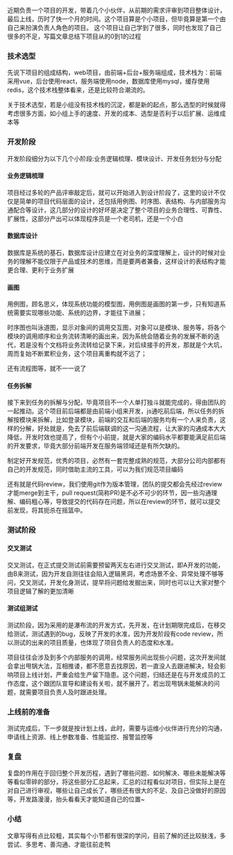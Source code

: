 近期负责一个项目的开发，带着几个小伙伴，从前期的需求评审到项目整体设计，最后上线，历时了快一个月的时间。这个项目算是个小项目，但毕竟算是第一个由自己来扮演负责人角色的项目。
这个项目让自己学到了很多，同时也发现了自己很多的不足，写篇文章总结下项目从的0到1的过程

### 技术选型
先说下项目的组成结构，web项目，由前端+后台+服务端组成，技术栈为：前端采用vue，后台使用react，服务端使用node，数据库使用mysql，缓存使用redis，这个技术栈整体看来，还是比较符合潮流的。

关于技术选型，若是小组没有技术栈的沉淀，都是新的起点，那么选型的时候就得考虑很多方面，如小组上手的速度、开发的成本、选型是否利于以后扩展、运维成本等

### 开发阶段
开发阶段细分为以下几个小阶段:业务逻辑梳理、模块设计、开发任务划分与分配

#### 业务逻辑梳理
项目经过多轮的产品评审敲定后，就可以开始进入到设计阶段了，这里的设计不仅仅是简单的项目代码层面的设计，还包括用例图、时序图、表结构、与内部服务沟通配合等设计，这几部分的设计的好坏是决定了整个项目的业务合理性、可靠性、扩展性，这部分产出可以体现程序员是一个老司机，还是一个小白

#### 数据库设计
数据库是系统的基石，数据库设计应建立在对业务的深度理解上，设计的时候对业务的理解不能仅限于产品或技术的思维，而是要两者兼备，这样设计的表结构才能更合理、更利于业务扩展

#### 画图
用例图，顾名思义，体现系统功能的模型图，用例图是画图的第一步，只有知道系统需要实现哪些功能、系统的边界，才能往下进展；

时序图也叫泳道图，显示对象间的调用交互图，对象可以是模块、服务等，将各个模块的调用顺序和业务流转清晰的画出来，因为系统会随着业务的发展不断的迭代，若是没有个文档将业务流转给记录下来，对后续接手的开发，那就是个大坑，周而复始不断累积业务，这个项目离重构就不远了；

还有流程图等，就不一一说了

#### 任务拆解
接下来到任务的拆解与分配，毕竟项目不一个人单打独斗就能完成的，得由团队的一起推动。这个项目前后端都是由前端小组来开发，js通吃前后端，所以任务的拆解按模块来拆解，比如登录模块，前端的交互和后端的服务均有一个人来负责，这样的分解，好处就是，免去了前后端联调的这一沟通流程，让大家的沟通成本大大降低，开发时效也提高了，但有个小前提，就是大家的编码水平都要能满足前后端的开发要求，毕竟大部分前端开发在服务端领域还是有所欠缺的。

制定好开发规范，优秀的项目，必然有一套完整成熟的规范，大部分公司内部都有自己的开发规范，同时借助主流的工具，可以为我们规范项目编码

还有就是代码review，我们使用git作为版本管理，团队的提交都会先经过review才能merge到主干，pull request(简称PR)是不必不可少的环节，因一些沟通理解、编码粗心等，导致提交的代码存在问题，所以在review的环节，就可以提交前发现，将其扼杀在摇篮中。

### 测试阶段

#### 交叉测试
交叉测试，在正式提交测试前需要预留两天左右进行交叉测试，即A开发的功能，由B来测试，因为开发自测往往会陷入逻辑黑洞，考虑场景不全、异常处理不够等问，交叉测试，开发化身测试，提早将问题给发掘出来，同时也可以让大家对整个项目逻辑了解的更加清晰

#### 测试组测试
测试阶段，因为采用的是瀑布流的开发方式，先开发，在计划期限完成后，在移交给测试，测试遇到的bug，反映了开发的水准，因为开发阶段有code review，所以测试的出来的项目质量，也体现了项目负责人的态度和水准。

项目往往会涉及到多个内部服务的调用，经常服务间出现些小问题，这次开发间就会拿出甩锅大法，互相推诿，都不愿意去找原因，若一直没人去跟进解决，轻会影响项目上线计划，严重会给生产留下隐患。这个问题，归结还是在与开发成员的工作态度，这个跟团队宣导和建设有关啦，就不展开了。若出现甩锅未能解决的问题，就需要项目负责人及时跟进处理。

### 上线前的准备

测试完成后，下一步就是按计划上线，此时，需要与运维小伙伴进行充分的沟通，申请线上资源、线上参数准备、性能监控、报警监控等

### 复盘

复盘的作用在于回归整个开发历程，遇到了哪些问题、如何解决、哪些未能解决等等看似零碎的部分，将这些部分汇总起来，汇总的过程看似对项目，但实际上是在对自己进行审视，哪些让自己成长了，哪些还有很大的不足、及自己没做好的原因等，开发路漫漫，抬头看看天才能知道自己的位置~

### 小结

文章写得有点比较粗，其实每个小节都有很深的学问，目前了解的还比较肤浅，多尝试、多思考、善沟通、才能往前走鸭